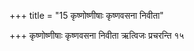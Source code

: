 +++
title = "15 कृष्णोष्णीषाः कृष्णवसना निवीता"

+++
कृष्णोष्णीषाः कृष्णवसना निवीता ऋत्विजः प्रचरन्ति १५